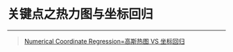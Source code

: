 # 关键点之热力图与坐标回归

---

> [Numerical Coordinate Regression=高斯热图 VS 坐标回归](<https://zhuanlan.zhihu.com/p/53057942>)

